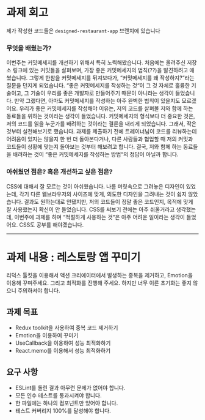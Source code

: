 # 과제 회고
제가 작성한 코드들은 ```designed-restaurant-app``` 브랜치에 있습니다

### 무엇을 배웠는가?
이번주는 커밋메세지를 개선하기 위해서 특히 노력해봤습니다. 처음에는 올려주신 저장소 링크에 있는 커밋들을 살펴보며, 가장 좋은 커밋메세지의 법칙(??)을 발견하려고 애썼습니다. 그렇게 한참을 커밋메세지를 뒤져보다가, “커밋메세지를 왜 작성하지?“라는 질문을 던지게 되었습니다.
“좋은 커밋메세지를 작성하는 것“이 그 것 자체로 훌륭한 기술이고, 그 기술이 우리를 좋은 개발자로 만들어주기 때문이 아니라는 생각이 들었습니다. 만약 그랬다면, 아마도 커밋메세지를 작성하는 아주 완벽한 법칙이 있을지도 모르겠어요.
우리가 좋은 커밋메세지를 작성해야 이유는, 저의 코드를 살펴볼 저와 함께 하는 동료들을 위하는 것이라는 생각이 들었습니다. 커밋메세지의 형식보다 더 중요한 것은, 저의 코드를 읽을 누군가를 배려하는 것이라는 결론을 내리게 되었습니다.
그래서, 작은 것부터 실천해보기로 했습니다. 과제를 제출하기 전에 트레이너님이 코드를 리뷰하는데 어려움이 있지는 않을지 한 번 더 돌아본다거나, 다른 사람들과 협업할 때 저의 커밋과 코드들이 상황에 맞는지 돌아보는 것부터 해보려고 합니다. 결국, 저와 함께 하는 동료들을 배려하는 것이 “좋은 커밋메세지를 작성하는 방법“의 정답이 아닐까 합니다.

### 아쉬웠던 점은? 혹은 개선하고 싶은 점은?
CSS에 대해서 잘 모르는 것이 아쉬웠습니다. 나름 머릿속으로 그려놓은 디자인이 있었는데, 각기 다른 웹브라우저의 사이즈에 맞게, 의도한 디자인을 그려내는 것이 쉽지 않았습니다. 결과도 원하는대로 안됐지만, 저의 코드들이 정말 좋은 코드인지, 목적에 맞게 잘 사용했는지 확신이 안 들었습니다. CSS를 써보기 전에는 아주 쉬울거라고 생각했는데, 이번주에 과제를 하며 “적절하게 사용하는 것“은 아주 어려운 일이라는 생각이 들었어요. CSS도 공부를 해야겠습니다.


---

# 과제 내용 : 레스토랑 앱 꾸미기

리덕스 툴킷을 이용해서 액션 크리에이터에서 발생하는 중복을 제거하고, Emotion을 이용해 꾸며주세요. 그리고 최적화를 진행해 주세요. 하지만 너무 이른 초기화는 좋지 않으니 주의하셔야 합니다.

## 과제 목표

- Redux toolkit을 사용하여 중복 코드 제거하기
- Emotion을 이용하여 꾸미기
- UseCallback을 이용하여 성능 최적화하기
- React.memo를 이용해서 성능 최적화하기

## 요구 사항

- ESLint를 돌린 결과 아무런 문제가 없어야 합니다.
- 모든 인수 테스트를 통과시켜야 합니다.
- 한 파일에는 하나의 컴포넌트만 있어야 합니다.
- 테스트 커버리지 100%를 달성해야 합니다.
